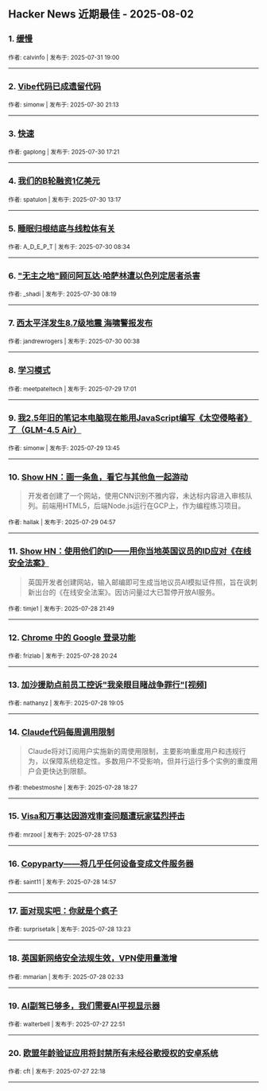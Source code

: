 ## Hacker News 近期最佳 - 2025-08-02


### 1. [缓慢](https://news.ycombinator.com/item?id=44748934)

<sub>作者: calvinfo | 发布于: 2025-07-31 19:00</sub>

---

### 2. [Vibe代码已成遗留代码](https://news.ycombinator.com/item?id=44739556)

<sub>作者: simonw | 发布于: 2025-07-30 21:13</sub>

---

### 3. [快速](https://news.ycombinator.com/item?id=44736967)

<sub>作者: gaplong | 发布于: 2025-07-30 17:21</sub>

---

### 4. [我们的B轮融资1亿美元](https://news.ycombinator.com/item?id=44733817)

<sub>作者: spatulon | 发布于: 2025-07-30 13:17</sub>

---

### 5. [睡眠归根结底与线粒体有关](https://news.ycombinator.com/item?id=44732020)

<sub>作者: A_D_E_P_T | 发布于: 2025-07-30 08:34</sub>

---

### 6. ["无主之地"顾问阿瓦达·哈萨林遭以色列定居者杀害](https://news.ycombinator.com/item?id=44731958)

<sub>作者: _shadi | 发布于: 2025-07-30 08:19</sub>

---

### 7. [西太平洋发生8.7级地震 海啸警报发布](https://news.ycombinator.com/item?id=44729865)

<sub>作者: jandrewrogers | 发布于: 2025-07-30 00:38</sub>

---

### 8. [学习模式](https://news.ycombinator.com/item?id=44725764)

<sub>作者: meetpateltech | 发布于: 2025-07-29 17:01</sub>

---

### 9. [我2.5年旧的笔记本电脑现在能用JavaScript编写《太空侵略者》了（GLM-4.5 Air）](https://news.ycombinator.com/item?id=44723316)

<sub>作者: simonw | 发布于: 2025-07-29 13:45</sub>

---

### 10. [Show HN：画一条鱼，看它与其他鱼一起游动](https://news.ycombinator.com/item?id=44719222)
> 开发者创建了一个网站，使用CNN识别不雅内容，未达标内容进入审核队列。前端用HTML5，后端Node.js运行在GCP上，作为编程练习项目。

<sub>作者: hallak | 发布于: 2025-07-29 04:57</sub>

---

### 11. [Show HN：使用他们的ID——用你当地英国议员的ID应对《在线安全法案》](https://news.ycombinator.com/item?id=44716106)
> 英国开发者创建网站，输入邮编即可生成当地议员AI模拟证件照，旨在讽刺新出台的《在线安全法案》。因访问量过大已暂停开放AI服务。

<sub>作者: timje1 | 发布于: 2025-07-28 21:49</sub>

---

### 12. [Chrome 中的 Google 登录功能](https://news.ycombinator.com/item?id=44715166)

<sub>作者: frizlab | 发布于: 2025-07-28 20:24</sub>

---

### 13. [加沙援助点前员工控诉"我亲眼目睹战争罪行"[视频]](https://news.ycombinator.com/item?id=44714221)

<sub>作者: nathanyz | 发布于: 2025-07-28 19:05</sub>

---

### 14. [Claude代码每周调用限制](https://news.ycombinator.com/item?id=44713757)
> Claude将对订阅用户实施新的周使用限制，主要影响重度用户和违规行为，以保障系统稳定性。多数用户不受影响，但并行运行多个实例的重度用户会更快达到限额。

<sub>作者: thebestmoshe | 发布于: 2025-07-28 18:27</sub>

---

### 15. [Visa和万事达因游戏审查问题遭玩家猛烈抨击](https://news.ycombinator.com/item?id=44713414)

<sub>作者: mrzool | 发布于: 2025-07-28 17:53</sub>

---

### 16. [Copyparty——将几乎任何设备变成文件服务器](https://news.ycombinator.com/item?id=44711519)

<sub>作者: saint11 | 发布于: 2025-07-28 14:57</sub>

---

### 17. [面对现实吧：你就是个疯子](https://news.ycombinator.com/item?id=44710651)

<sub>作者: surprisetalk | 发布于: 2025-07-28 13:23</sub>

---

### 18. [英国新网络安全法规生效，VPN使用量激增](https://news.ycombinator.com/item?id=44706653)

<sub>作者: mmarian | 发布于: 2025-07-28 02:33</sub>

---

### 19. [AI副驾已够多，我们需要AI平视显示器](https://news.ycombinator.com/item?id=44705445)

<sub>作者: walterbell | 发布于: 2025-07-27 22:51</sub>

---

### 20. [欧盟年龄验证应用将封禁所有未经谷歌授权的安卓系统](https://news.ycombinator.com/item?id=44705240)

<sub>作者: cft | 发布于: 2025-07-27 22:18</sub>

---
